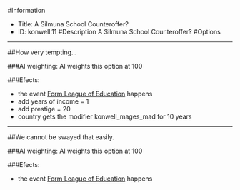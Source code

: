 #Information
 - Title: A Silmuna School Counteroffer?
 - ID: konwell.11
#Description
A Silmuna School Counteroffer?
#Options

___
##How very tempting...

###AI weighting:
AI weights this option at 100


###Efects:<ul><li>the event [Form League of Education](../events/form_league_of_education_1.md) happens</li><li>add years of income = 1</li><li>add prestige = 20</li><li>country gets the modifier konwell_mages_mad for 10 years</li></ul>

___
##We cannot be swayed that easily.

###AI weighting:
AI weights this option at 100


###Efects:<ul><li>the event [Form League of Education](../events/form_league_of_education.md) happens</li></ul>
